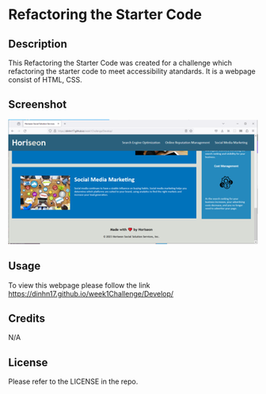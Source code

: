 # Refactoring the Starter Code

## Description

This Refactoring the Starter Code was created for a challenge which refactoring the starter code to meet accessibility atandards. It is a webpage consist of HTML, CSS.

## Screenshot

![alt text](./Develop/assets/images/Screenshot.PNG)

## Usage

To view this webpage please follow the link https://dinhn17.github.io/week1Challenge/Develop/

## Credits

N/A

## License

Please refer to the LICENSE in the repo.
